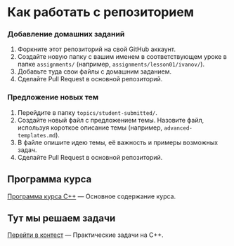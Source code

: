 # Как работать с репозиторием

### Добавление домашних заданий
1. Форкните этот репозиторий на свой GitHub аккаунт.
2. Создайте новую папку с вашим именем в соответствующем уроке в папке `assignments/` (например, `assignments/lesson01/ivanov/`).
3. Добавьте туда свои файлы с домашним заданием.
4. Сделайте Pull Request в основной репозиторий.

### Предложение новых тем
1. Перейдите в папку `topics/student-submitted/`.
2. Создайте новый файл с предложением темы. Назовите файл, используя короткое описание темы (например, `advanced-templates.md`).
3. В файле опишите идею темы, её важность и примеры возможных задач.
4. Сделайте Pull Request в основной репозиторий.

## Программа курса
[Программа курса C++](course-program.md) — Основное содержание курса.

## Тут мы решаем задачи
[Перейти в контест](https://contest.cs.msu.ru/cgi-bin/new-client?contest_id=612) — Практические задачи на С++.